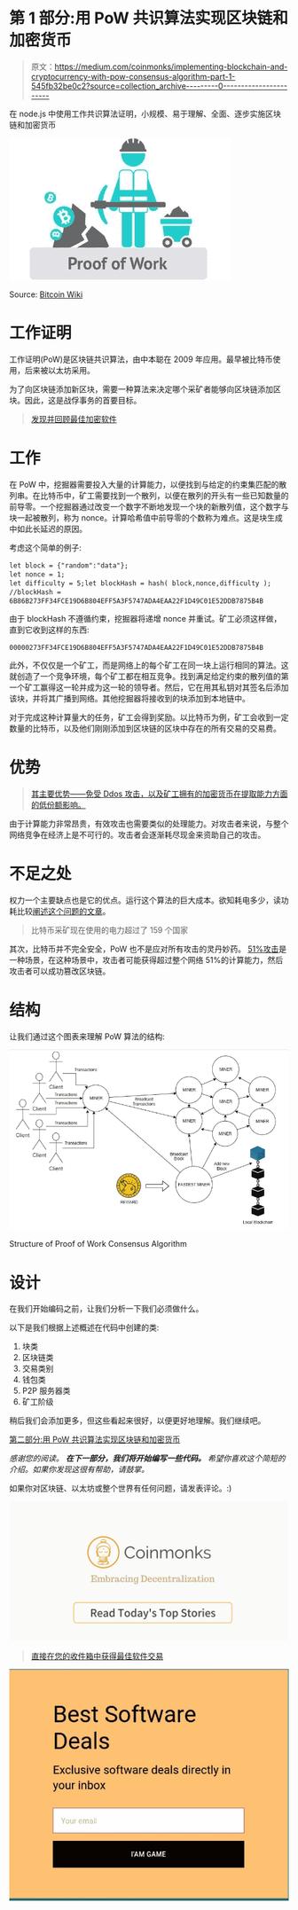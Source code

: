 # 第 1 部分:用 PoW 共识算法实现区块链和加密货币

> 原文：<https://medium.com/coinmonks/implementing-blockchain-and-cryptocurrency-with-pow-consensus-algorithm-part-1-545fb32be0c2?source=collection_archive---------0----------------------->

在 node.js 中使用工作共识算法证明，小规模、易于理解、全面、逐步实施区块链和加密货币

![](img/ca1a2e2c4224dbbeb2b00eaca6e45a01.png)

Source: [Bitcoin Wiki](https://en.bitcoinwiki.org/wiki/Proof-of-work)

# 工作证明

工作证明(PoW)是区块链共识算法，由中本聪在 2009 年应用。最早被比特币使用，后来被以太坊采用。

为了向区块链添加新区块，需要一种算法来决定哪个采矿者能够向区块链添加区块。因此，这是战俘事务的首要目标。

> [发现并回顾最佳加密软件](https://coincodecap.com)

# 工作

在 PoW 中，挖掘器需要投入大量的计算能力，以便找到与给定的约束集匹配的散列串。在比特币中，矿工需要找到一个散列，以便在散列的开头有一些已知数量的前导零。一个挖掘器通过改变一个数字不断地发现一个块的新散列值，这个数字与块一起被散列，称为 nonce。计算哈希值中前导零的个数称为难点。这是块生成中如此长延迟的原因。

考虑这个简单的例子:

```
let block = {"random":"data"};
let nonce = 1;
let difficulty = 5;let blockHash = hash( block,nonce,difficulty );
//blockHash = 6B86B273FF34FCE19D6B804EFF5A3F5747ADA4EAA22F1D49C01E52DDB7875B4B
```

由于 blockHash 不遵循约束，挖掘器将递增 nonce 并重试。矿工必须这样做，直到它收到这样的东西:

```
00000273FF34FCE19D6B804EFF5A3F5747ADA4EAA22F1D49C01E52DDB7875B4B
```

此外，不仅仅是一个矿工，而是网络上的每个矿工在同一块上运行相同的算法。这就创造了一个竞争环境，每个矿工都在相互竞争。找到满足给定约束的散列值的第一个矿工赢得这一轮并成为这一轮的领导者。然后，它在用其私钥对其签名后添加该块，并将其广播到网络。其他挖掘器将接收到的块添加到本地链中。

对于完成这种计算量大的任务，矿工会得到奖励。以比特币为例，矿工会收到一定数量的比特币，以及他们刚刚添加到区块链的区块中存在的所有交易的交易费。

# 优势

> [其主要优势——免受 Ddos 攻击，以及矿工拥有的加密货币在提取能力方面的低份额影响。](https://en.bitcoinwiki.org/wiki/Proof-of-work#The_advantages_of_PoW)

由于计算能力非常昂贵，有效攻击也需要类似的处理能力。对攻击者来说，与整个网络竞争在经济上是不可行的。攻击者会逐渐耗尽现金来资助自己的攻击。

# 不足之处

权力一个主要缺点也是它的优点。运行这个算法的巨大成本。欲知耗电多少，读功耗比较[阐述这个问题的文章](https://powercompare.co.uk/bitcoin/)。

> 比特币采矿现在使用的电力超过了 159 个国家

其次，比特币并不完全安全，PoW 也不是应对所有攻击的灵丹妙药。 [51%攻击](https://hackernoon.com/what-is-a-51-attack-or-double-spend-attack-aa108db63474)是一种场景，在这种场景中，攻击者可能获得超过整个网络 51%的计算能力，然后攻击者可以成功篡改区块链。

# 结构

让我们通过这个图表来理解 PoW 算法的结构:

![](img/477734e68f67bf60b573165cae1f5b60.png)

Structure of Proof of Work Consensus Algorithm

# 设计

在我们开始编码之前，让我们分析一下我们必须做什么。

以下是我们根据上述概述在代码中创建的类:

1.  块类
2.  区块链类
3.  交易类别
4.  钱包类
5.  P2P 服务器类
6.  矿工阶级

稍后我们会添加更多，但这些看起来很好，以便更好地理解。我们继续吧。

[第二部分:用 PoW 共识算法实现区块链和加密货币](/coinmonks/implementing-blockchain-and-cryptocurrency-with-pow-consensus-algorithm-in-node-js-part-2-4524d0bf36a1)

*感谢您的阅读。* ***在下一部分，我们将开始编写一些代码。*** *希望你喜欢这个简短的介绍。如果你发现这很有帮助，请鼓掌。*

如果你对区块链、以太坊或整个世界有任何问题，请发表评论。:)

[![](img/449450761cd76f44f9ae574333f9e9af.png)](http://bit.ly/2G71Sp7)

> [直接在您的收件箱中获得最佳软件交易](https://coincodecap.com/?utm_source=coinmonks)

[![](img/7c0b3dfdcbfea594cc0ae7d4f9bf6fcb.png)](https://coincodecap.com/?utm_source=coinmonks)